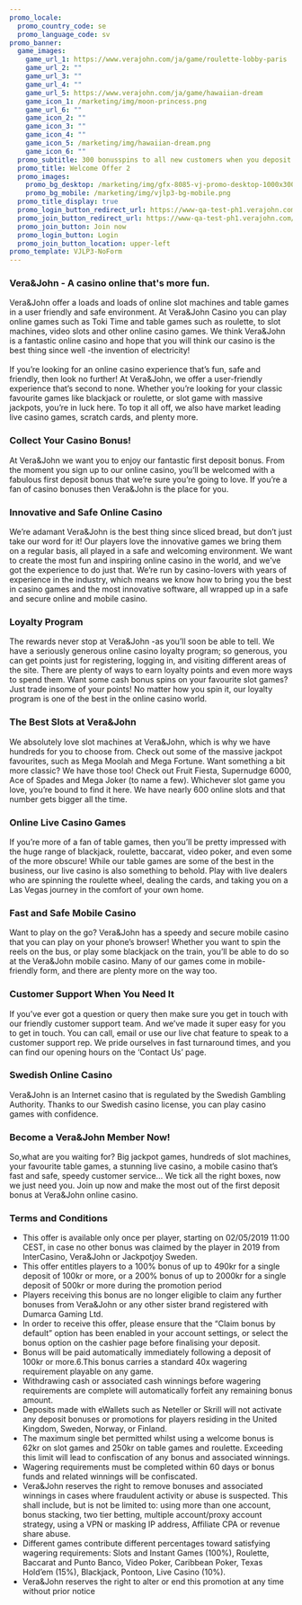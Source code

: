 ```yaml
---
promo_locale:
  promo_country_code: se
  promo_language_code: sv
promo_banner:
  game_images:
    game_url_1: https://www.verajohn.com/ja/game/roulette-lobby-paris
    game_url_2: ""
    game_url_3: ""
    game_url_4: ""
    game_url_5: https://www.verajohn.com/ja/game/hawaiian-dream
    game_icon_1: /marketing/img/moon-princess.png
    game_url_6: ""
    game_icon_2: ""
    game_icon_3: ""
    game_icon_4: ""
    game_icon_5: /marketing/img/hawaiian-dream.png
    game_icon_6: ""
  promo_subtitle: 300 bonusspins to all new customers when you deposit at least 100 SEK
  promo_title: Welcome Offer 2
  promo_images:
    promo_bg_desktop: /marketing/img/gfx-8085-vj-promo-desktop-1000x300.png
    promo_bg_mobile: /marketing/img/vjlp3-bg-mobile.png
  promo_title_display: true
  promo_login_button_redirect_url: https://www-qa-test-ph1.verajohn.com/#signin
  promo_join_button_redirect_url: https://www-qa-test-ph1.verajohn.com/#join
  promo_join_button: Join now
  promo_login_button: Login
  promo_join_button_location: upper-left
promo_template: VJLP3-NoForm
---
```

<section id="bf-usps" class="container">
   <div class="row">
      <div id="intro" class="col-12">
         <h3>Vera&amp;John - A casino online that's more fun.</h3>
         <p>Vera&amp;John offer a loads and loads of online slot machines and table games in a user friendly and safe environment. At Vera&amp;John Casino you can play online games such as Toki Time and table games such as roulette, to slot machines, video slots and other online casino games. We think Vera&amp;John is a fantastic online casino and hope that you will think our casino is the best thing since well -the invention of electricity!<br><br>If you’re looking for an online casino experience that’s fun, safe and friendly, then look no further! At Vera&amp;John, we offer a user-friendly experience that’s second to none. Whether you’re looking for your classic favourite games like blackjack or roulette, or slot game with massive jackpots, you’re in luck here. To top it all off, we also have market leading live casino games, scratch cards, and plenty more.</p>
      </div>
      <div class="bf-separator col-12"></div>
      <div class="col-12 col-md-6">
         <h3>Collect Your Casino Bonus!</h3>
         <p>At Vera&amp;John we want you to enjoy our fantastic first deposit bonus. From the moment you sign up to our online casino, you’ll be welcomed with a fabulous first deposit bonus that we’re sure you’re going to love. If you’re a fan of casino bonuses then Vera&amp;John is the place for you.</p>
         <h3>Innovative and Safe Online Casino</h3>
         <p>We’re adamant Vera&amp;John is the best thing since sliced bread, but don’t just take our word for it! Our players love the innovative games we bring them on a regular basis, all played in a safe and welcoming environment. We want to create the most fun and inspiring online casino in the world, and we’ve got the experience to do just that. We’re run by casino-lovers with years of experience in the industry, which means we know how to bring you the best in casino games and the most innovative software, all wrapped up in a safe and secure online and mobile casino.</p>
         <h3>Loyalty Program</h3>
         <p>The rewards never stop at Vera&amp;John -as you’ll soon be able to tell. We have a seriously generous online casino loyalty program; so generous, you can get points just for registering, logging in, and visiting different areas of the site. There are plenty of ways to earn loyalty points and even more ways to spend them. Want some cash bonus spins on your favourite slot games? Just trade insome of your points! No matter how you spin it, our loyalty program is one of the best in the online casino world.</p>
         <h3>The Best Slots at Vera&amp;John</h3>
         <p>We absolutely love slot machines at Vera&amp;John, which is why we have hundreds for you to choose from. Check out some of the massive jackpot favourites, such as Mega Moolah and Mega Fortune. Want something a bit more classic? We have those too! Check out Fruit Fiesta, Supernudge 6000, Ace of Spades and Mega Joker (to name a few). Whichever slot game you love, you’re bound to find it here. We have nearly 600 online slots and that number gets bigger all the time.</p>
      </div>
      <div class="col-12 col-md-6">
         <h3>Online Live Casino Games</h3>
         <p>If you’re more of a fan of table games, then you’ll be pretty impressed with the huge range of blackjack, roulette, baccarat, video poker, and even some of the more obscure! While our table games are some of the best in the business, our live casino is also something to behold. Play with live dealers who are spinning the roulette wheel, dealing the cards, and taking you on a Las Vegas journey in the comfort of your own home.</p>
         <h3>Fast and Safe Mobile Casino</h3>
         <p>Want to play on the go? Vera&amp;John has a speedy and secure mobile casino that you can play on your phone’s browser! Whether you want to spin the reels on the bus, or play some blackjack on the train, you’ll be able to do so at the Vera&amp;John mobile casino. Many of our games come in mobile-friendly form, and there are plenty more on the way too.</p>
         <h3>Customer Support When You Need It</h3>
         <p>If you’ve ever got a question or query then make sure you get in touch with our friendly customer support team. And we’ve made it super easy for you to get in touch. You can call, email or use our live chat feature to speak to a customer support rep. We pride ourselves in fast turnaround times, and you can find our opening hours on the ‘Contact Us’ page.</p>
         <h3>Swedish Online Casino</h3>
         <p>Vera&amp;John is an Internet casino that is regulated by the Swedish Gambling Authority. Thanks to our Swedish casino license, you can play casino games with confidence.</p>
         <h3>Become a Vera&amp;John Member Now!</h3>
         <p>So,what are you waiting for? Big jackpot games, hundreds of slot machines, your favourite table games, a stunning live casino, a mobile casino that’s fast and safe, speedy customer service... We tick all the right boxes, now we just need you. Join up now and make the most out of the first deposit bonus at Vera&amp;John online casino.</p>
      </div>
   </div>
</section>
<div>
    <section id="terms-anchor" class="container animated fadeIn"></section>
    <section id="terms" class="container">
        <div class="row">
            <div class="bf-separator col-12"></div>
            <div class="col-12">
                <h3>Terms and Conditions</h3>
                <ul>
                    <li>This offer is available only once per player, starting on 02/05/2019 11:00 CEST, in case no other bonus was claimed by the player in 2019 from InterCasino, Vera&John or Jackpotjoy Sweden.</li>
                    <li>This offer entitles players to a 100% bonus of up to 490kr for a single deposit of 100kr or more, or a 200% bonus of up to 2000kr for a single deposit of 500kr or more during the promotion period</li>
                    <li>Players receiving this bonus are no longer eligible to claim any further bonuses from Vera&John or any other sister brand registered with Dumarca Gaming Ltd.</li>
                    <li>In order to receive this offer, please ensure that the “Claim bonus by default” option has been enabled in your account settings, or select the bonus option on the cashier page before finalising your deposit.</li>
                    <li>Bonus will be paid automatically immediately following a deposit of 100kr or more.6.This bonus carries a standard 40x wagering requirement playable on any game.</li>
                    <li>Withdrawing cash or associated cash winnings before wagering requirements are complete will automatically forfeit any remaining bonus amount.</li>
                    <li>Deposits made with eWallets such as Neteller or Skrill will not activate any deposit bonuses or promotions for players residing in the United Kingdom, Sweden, Norway, or Finland.
                    <li>The maximum single bet permitted whilst using a welcome bonus is 62kr on slot games and 250kr on table games and roulette. Exceeding this limit will lead to confiscation of any bonus and associated winnings.</li>
                    <li>Wagering requirements must be completed within 60 days or bonus funds and related winnings will be confiscated.</li>
                    <li>Vera&John reserves the right to remove bonuses and associated winnings in cases where fraudulent activity or abuse is suspected. This shall include, but is not be limited to: using more than one account, bonus stacking, two tier betting, multiple account/proxy account strategy, using a VPN or masking IP address, Affiliate CPA or revenue share abuse.</li>
                    <li>Different games contribute different percentages toward satisfying wagering requirements: Slots and Instant Games (100%), Roulette, Baccarat and Punto Banco, Video Poker, Caribbean Poker, Texas Hold’em (15%), Blackjack, Pontoon, Live Casino (10%).</li>
                    <li>Vera&John reserves the right to alter or end this promotion at any time without prior notice</li>
                </ul>
            </div>
        </div>
    </section>
</div>